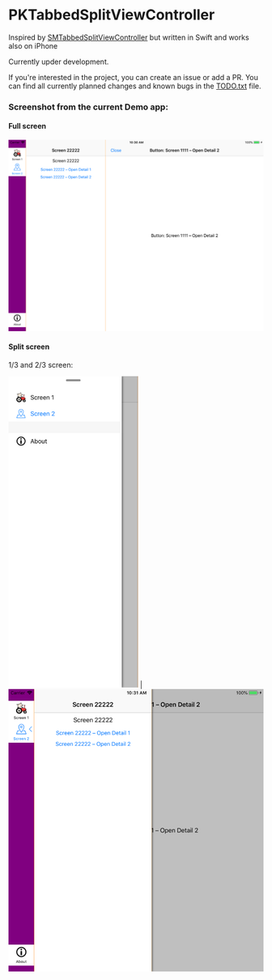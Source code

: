 # PKTabbedSplitViewController
Inspired by [SMTabbedSplitViewController](https://github.com/sergik-ru/SMTabbedSplitViewController) but written in Swift and works also on iPhone

Currently upder development.

If you're interested in the project, you can create an issue or add a PR. You can find all currently planned changes and known bugs in the [TODO.txt](TabbedSplitViewControllerDemo/TODO.txt) file. 

### Screenshot from the current Demo app:
#### Full screen
<img src="Screenshots/Screenshot0.png" width="820">

#### Split screen

1/3 and 2/3 screen:

<img src="Screenshots/Screenshot1.png" width="256"> | <img src="Screenshots/Screenshot2.png" width="555">
